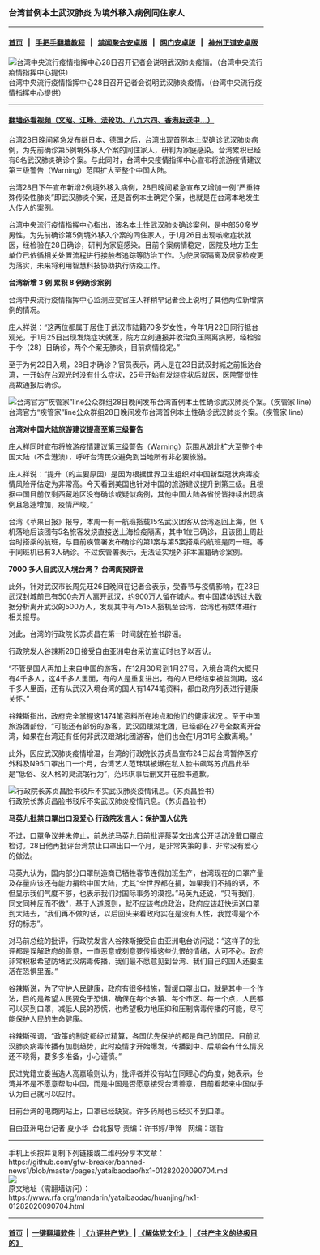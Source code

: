 ### 台湾首例本土武汉肺炎 为境外移入病例同住家人 
------------------------

#### [首页](https://github.com/gfw-breaker/banned-news1/blob/master/README.md) &nbsp;&nbsp;|&nbsp;&nbsp; [手把手翻墙教程](https://github.com/gfw-breaker/guides/wiki) &nbsp;&nbsp;|&nbsp;&nbsp; [禁闻聚合安卓版](https://github.com/gfw-breaker/bn-android) &nbsp;&nbsp;|&nbsp;&nbsp; [网门安卓版](https://github.com/oGate2/oGate) &nbsp;&nbsp;|&nbsp;&nbsp; [神州正道安卓版](https://github.com/SzzdOgate/update) 



<div id="headerimg">
 <img alt="台湾中央流行疫情指挥中心28日召开记者会说明武汉肺炎疫情。（台湾中央流行疫情指挥中心提供）" src="https://www.rfa.org/mandarin/yataibaodao/huanjing/hx1-01282020090704.html/4e8c.jpg/@@images/3d5f00d2-194c-43bd-af53-d463fbb857de.jpeg" title="台湾中央流行疫情指挥中心28日召开记者会说明武汉肺炎疫情。（台湾中央流行疫情指挥中心提供）"/>
 <div id="headerimgcontents">
  <div id="headerimgcaption">
   <span>
    台湾中央流行疫情指挥中心28日召开记者会说明武汉肺炎疫情。（台湾中央流行疫情指挥中心提供）
   </span>
   <!-- zoomattribute -->
  </div>
  <!-- headerimgcaption -->
 </div>
 <!-- headerimagecontents -->
</div>

<hr/>


#### [翻墙必看视频（文昭、江峰、法轮功、八九六四、香港反送中...）](http://167.172.214.107/home.html)

<div id="storytext">
 <div>
  <div class="slot_header">
  </div>
 </div>
 <p>
  台湾28日晚间紧急发布继日本、德国之后，台湾出现首例本土型确诊武汉肺炎病例，为先前确诊第5例境外移入个案的同住家人，研判为家庭感染。台湾累积已经有8名武汉肺炎确诊个案。与此同时，台湾中央疫情指挥中心宣布将旅游疫情建议第三级警告（Warning）范围扩大至整个中国大陆。
 </p>
 <p>
  台湾28日下午宣布新增2例境外移入病例，28日晚间紧急宣布又增加一例“严重特殊传染性肺炎”即武汉肺炎个案，还是首例本土确定个案，也就是在台湾本地发生人传人的案例。
 </p>
 <p>
  台湾中央流行疫情指挥中心指出，该名本土性武汉肺炎确诊案例，是中部50多岁男性，为先前确诊第5例境外移入个案的同住家人，于1月26日出现咳嗽症状就医，经检验在28日确诊，研判为家庭感染。目前个案病情稳定，医院及地方卫生单位已依循相关处置流程进行接触者追踪等防治工作。为使居家隔离及居家检疫更为落实，未来将利用智慧科技协助执行防疫工作。
 </p>
 <p>
 </p>
 <p>
 </p>
 <p>
  <b>
   台湾新增
  </b>
  <b>
   3
  </b>
  <b>
   例
  </b>
  <b>
  </b>
  <b>
   累积
  </b>
  <b>
   8
  </b>
  <b>
   例确诊案例
  </b>
  <b>
  </b>
 </p>
 <p>
  台湾中央流行疫情指挥中心监测应变官庄人祥稍早记者会上说明了其他两位新增病例的情况。
 </p>
 <p>
  庄人祥说：“这两位都属于居住于武汉市陆籍70多岁女性，今年1月22日同行抵台观光，于1月25日出现发烧症状就医，院方立刻通报并收治负压隔离病房，经检验于今（28）日确诊，两个个案无肺炎，目前病情稳定。”
 </p>
 <p>
  至于为何22日入境，28日才确诊？官员表示，两人是在23日武汉封城之前抵达台湾，一开始在台观光时没有什么症状，25号开始有发烧症状后就医，医院警觉性高故通报后确诊。
 </p>
 <p>
 </p>
 <p>
  <div class="image-inline captioned" style="width:1280px;">
   <div style="width:1280px;">
    <img alt="台湾官方“疾管家”line公众群组28日晚间发布台湾首例本土性确诊武汉肺炎个案。（疾管家 line）" src="https://www.rfa.org/mandarin/yataibaodao/huanjing/hx1-01282020090704.html/4e00.jpg" title="台湾官方“疾管家”line公众群组28日晚间发布台湾首例本土性确诊武汉肺炎个案。（疾管家 line）"/>
   </div>
   <div class="image-caption">
    <span style="width:1280px;">
     台湾官方“疾管家”line公众群组28日晚间发布台湾首例本土性确诊武汉肺炎个案。（疾管家 line）
    </span>
    <span class="copyright">
    </span>
   </div>
  </div>
 </p>
 <p>
  <b>
   台湾对中国大陆旅游建议提高至第三级警告
  </b>
  <b>
  </b>
 </p>
 <p>
  庄人祥同时宣布将旅游疫情建议第三级警告（Warning）范围从湖北扩大至整个中国大陆（不含港澳），呼吁台湾民众避免到当地所有非必要旅游。
 </p>
 <p>
  庄人祥说：“提升（的主要原因）是因为根据世界卫生组织对中国新型冠状病毒疫情风险评估定为非常高。今天看到美国也针对中国的旅游建议提升到第三级。且根据中国目前仅剩西藏地区没有确诊或疑似病例，其他中国大陆各省份皆持续出现病例且急遽增加，疫情严峻。”
 </p>
 <p>
  台湾《苹果日报》报导，本周一有一航班搭载15名武汉团客从台湾返回上海，但飞机落地后该团有5名旅客发烧直接送上海检疫隔离，其中1位已确诊，且该团上周赴台时搭乘的航班，与目前疾管署发布确诊的第1案与第5案搭乘的航班是同一班。等于同班机已有3人确诊。不过疾管署表示，无法证实境外非本国籍确诊案例。
 </p>
 <p>
  <b>
   7000
  </b>
  <b>
   多人自武汉入境台湾？
  </b>
  <b>
  </b>
  <b>
   台湾阁揆辟谣
  </b>
  <b>
  </b>
 </p>
 <p>
  此外，针对武汉市长周先旺26日晚间在记者会表示，受春节与疫情影响，在23日武汉封城前已有500余万人离开武汉，约900万人留在城内。有中国媒体透过大数据分析离开武汉的500万人，发现其中有7515人搭机至台湾，台湾也有媒体进行相关报导。
 </p>
 <p>
  对此，台湾的行政院长苏贞昌在第一时间就在脸书辟谣。
 </p>
 <p>
  行政院发人谷辣斯28日接受自由亚洲电台采访查证时也予以否认。
 </p>
 <p>
  “不管是国人再加上来自中国的游客，在12月30号到1月27号，入境台湾的大概只有4千多人，这4千多人里面，有的人是重复进出，有的人已经结束被监测期，这4千多人里面，还有从武汉入境台湾的国人有1474笔资料，都由政府列表进行健康关怀。”
 </p>
 <p>
  谷辣斯指出，政府完全掌握这1474笔资料所在地点和他们的健康状况 。至于中国旅游团部份，“可能还有部份的游客，武汉团跟湖北团，已经都在27号全数离开台湾，如果在台湾还有任何非武汉跟湖北团游客，他们也会在1月31号全数离境。”
 </p>
 <p>
  此外，因应武汉肺炎疫情增温，台湾的行政院长苏贞昌宣布24日起台湾暂停医疗外科及N95口罩出口一个月，台湾艺人范玮琪被爆在私人脸书飙骂苏贞昌此举是“低俗、没人格的臭流氓行为”，范玮琪事后删文并在脸书道歉。
 </p>
 <p>
 </p>
 <p>
  <div class="image-inline captioned" style="width:1005px;">
   <div style="width:1005px;">
    <img alt="行政院长苏贞昌脸书驳斥不实武汉肺炎疫情讯息。（苏贞昌脸书）" src="https://www.rfa.org/mandarin/yataibaodao/huanjing/hx1-01282020090704.html/4e09.png" title="行政院长苏贞昌脸书驳斥不实武汉肺炎疫情讯息。（苏贞昌脸书）"/>
   </div>
   <div class="image-caption">
    <span style="width:1005px;">
     行政院长苏贞昌脸书驳斥不实武汉肺炎疫情讯息。（苏贞昌脸书）
    </span>
    <span class="copyright">
    </span>
   </div>
  </div>
 </p>
 <p>
  <b>
   马英九批禁口罩出口没爱心
  </b>
  <b>
  </b>
  <b>
  </b>
  <b>
   行政院发言人：保护国人优先
  </b>
  <b>
  </b>
 </p>
 <p>
  不过，口罩争议并未停止，前总统马英九日前批评蔡英文出席公开活动没戴口罩应检讨。28日他再批评台湾禁止口罩出口一个月，是非常失策的事、非常没有爱心的做法。
 </p>
 <p>
  马英九认为，国内部分口罩制造商已牺牲春节连假加班生产，台湾现在的口罩产量及存量应该还有能力捐给中国大陆，尤其“全世界都在捐，如果我们不捐的话，不但显示我们气度不够，也表示我们对国际事务的漠视。”马英九还说，“只有我们，同文同种反而不做”，基于人道原则，就不应该考虑政治，政府应该赶快运送口罩到大陆去，“我们再不做的话，以后回头来看政府实在是没有人性，我觉得是个不好的标志”。
 </p>
 <p>
  对马前总统的批评，行政院发言人谷辣斯接受自由亚洲电台访问说：“这样子的批评都是误解政府的善意，一直恶意或刻意要传播这些仇恨的情绪，大可不必。政府非常积极希望防堵武汉病毒传播，我们最不愿意见到台湾、我们自己的国人还要生活在恐惧里面。”
 </p>
 <p>
  谷辣斯说，为了守护人民健康，政府有很多措施，暂缓口罩出口，就是其中一个作法，目的是希望人民要免于恐惧，确保在每个乡镇、每个市区、每一个点，人民都可以买到口罩，减低人民的恐慌，也希望极力地压抑和压制病毒传播的可能，尽可能保护人民的生命健康。
 </p>
 <p>
  谷辣斯强调，“政策的制定都经过精算，各国优先保护的都是自己的国民。目前武汉肺炎病毒传播有加剧趋势，此时疫情才开始爆发，传播到中、后期会有什么情况还不晓得，要多多准备，小心谨慎。”
 </p>
 <p>
  民进党籍立委当选人高嘉瑜则认为，批评者并没有站在同理心的角度，她表示，台湾并不是不愿意帮助中国，而是中国是否愿意接受台湾善意，目前看起来中国似乎认为自己就可以应付。
 </p>
 <p>
  目前台湾的电商网站上，口罩已经缺货。许多药局也已经买不到口罩。
 </p>
 <p>
 </p>
 <p>
  自由亚洲电台记者 夏小华  台北报导 责编：许书婷/申铧   网编：瑞哲
 </p>
</div>

<hr/>
手机上长按并复制下列链接或二维码分享本文章：<br/>
https://github.com/gfw-breaker/banned-news1/blob/master/pages/yataibaodao/hx1-01282020090704.md <br/>
<a href='https://github.com/gfw-breaker/banned-news1/blob/master/pages/yataibaodao/hx1-01282020090704.md'><img src='https://github.com/gfw-breaker/banned-news1/blob/master/pages/yataibaodao/hx1-01282020090704.md.png'/></a> <br/>
原文地址（需翻墙访问）：https://www.rfa.org/mandarin/yataibaodao/huanjing/hx1-01282020090704.html


------------------------
#### [首页](https://github.com/gfw-breaker/banned-news1/blob/master/README.md) &nbsp;|&nbsp; [一键翻墙软件](https://github.com/gfw-breaker/nogfw/blob/master/README.md) &nbsp;| [《九评共产党》](https://github.com/gfw-breaker/9ping.md/blob/master/README.md#九评之一评共产党是什么) | [《解体党文化》](https://github.com/gfw-breaker/jtdwh.md/blob/master/README.md) | [《共产主义的终极目的》](https://github.com/gfw-breaker/gczydzjmd.md/blob/master/README.md)


<img src='http://gfw-breaker.win/banned-news/pages/yataibaodao/hx1-01282020090704.md' width='0px' height='0px'/>